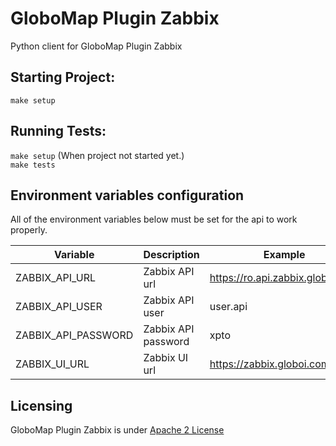# GloboMap Plugin Zabbix

Python client for GloboMap Plugin Zabbix

## Starting Project:

` make setup `

## Running Tests:

` make setup ` (When project not started yet.)<br>
` make tests `

## Environment variables configuration

All of the environment variables below must be set for the api to work properly.

| Variable                           |  Description                  | Example                          |
|------------------------------------|-------------------------------|----------------------------------|
| ZABBIX_API_URL                     | Zabbix API url                | https://ro.api.zabbix.globoi.com |
| ZABBIX_API_USER                    | Zabbix API user               | user.api                         |
| ZABBIX_API_PASSWORD                | Zabbix API password           | xpto                             |
| ZABBIX_UI_URL                      | Zabbix UI url                 | https://zabbix.globoi.com        |


## Licensing

GloboMap Plugin Zabbix is under [Apache 2 License](./LICENSE)
